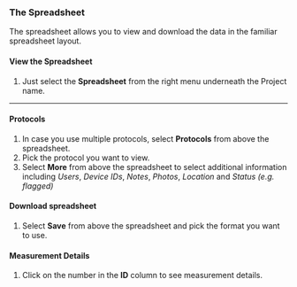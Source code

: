### The Spreadsheet
The spreadsheet allows you to view and download the data in the familiar spreadsheet layout.

#### View the Spreadsheet
1. Just select the **<i class="fa fa-table"></i> Spreadsheet** from the right menu underneath the Project name.

***

#### Protocols
1. In case you use multiple protocols, select **Protocols** from above the spreadsheet.
2. Pick the protocol you want to view.
3. Select **More** from above the spreadsheet to select additional information including *Users*, *Device IDs*, *Notes*, *Photos*, *Location* and *Status (e.g. flagged)*

#### Download spreadsheet
1. Select **Save** from above the spreadsheet and pick the format you want to use.

#### Measurement Details
1. Click on the number in the **ID** column to see measurement details.
